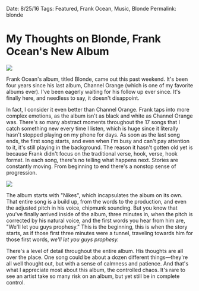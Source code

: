 Date: 8/25/16
Tags: Featured, Frank Ocean, Music, Blonde
Permalink: blonde

# My Thoughts on Blonde, Frank Ocean's New Album

![](https://dl.dropboxusercontent.com/s/mp198iqqf0utdi8/IMG_6128.jpeg)

Frank Ocean's album, titled Blonde, came out this past weekend. It's been four years since his last album, Channel Orange (which is one of my favorite albums ever). I've been eagerly waiting for his follow up ever since. It's finally here, and needless to say, it doesn't disappoint.

In fact, I consider it even better than Channel Orange. Frank taps into more complex emotions, as the album isn't as black and white as Channel Orange was. There's so many abstract moments throughout the 17 songs that I catch something new every time I listen, which is huge since it literally hasn't stopped playing on my phone for days. As soon as the last song ends, the first song starts, and even when I'm busy and can't pay attention to it, it's still playing in the background. The reason it hasn't gotten old yet is because Frank didn't focus on the traditional verse, hook, verse, hook format. In each song, there's no telling what happens next. Stories are constantly moving. From beginning to end there's a nonstop sense of progression.

![](http://www.rap-up.com/wp-content/uploads/2016/08/frank-ocean.jpg)

The album starts with "Nikes", which incapsulates the album on its own. That entire song is a build up, from the words to the production, and even the adjusted pitch in his voice, chipmunk sounding. But you know that you've finally arrived inside of the album, three minutes in, when the pitch is corrected by his natural voice, and the first words you hear from him are, "We'll let you guys prophesy." This is the beginning, this is when the story starts, as if those first three minutes were a tunnel, traveling towards him for those first words, *we'll let you guys prophesy.*

There's a level of detail throughout the entire album. His thoughts are all over the place. One song could be about a dozen different things—they're all well thought out, but with a sense of calmness and patience. And that's what I appreciate most about this album, the controlled chaos. It's rare to see an artist take so many risk on an album, but yet still be in complete control. 